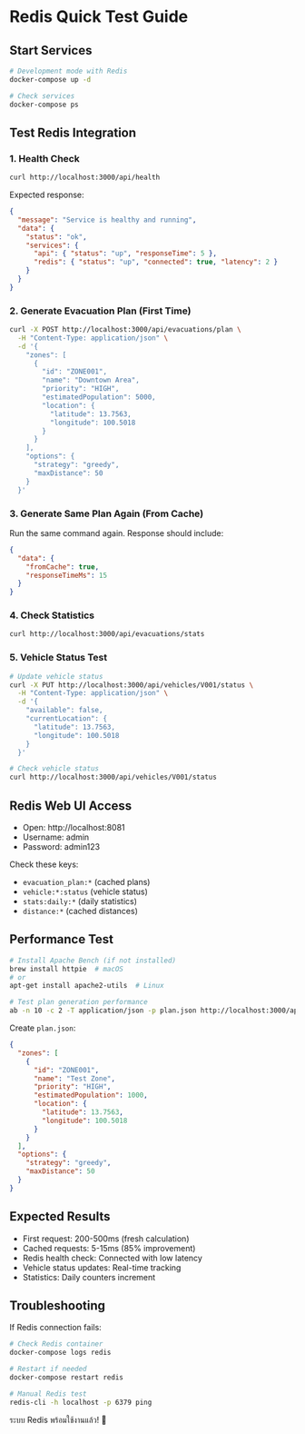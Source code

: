 # Redis Quick Test Guide

## Start Services
```bash
# Development mode with Redis
docker-compose up -d

# Check services
docker-compose ps
```

## Test Redis Integration

### 1. Health Check
```bash
curl http://localhost:3000/api/health
```
Expected response:
```json
{
  "message": "Service is healthy and running",
  "data": {
    "status": "ok",
    "services": {
      "api": { "status": "up", "responseTime": 5 },
      "redis": { "status": "up", "connected": true, "latency": 2 }
    }
  }
}
```

### 2. Generate Evacuation Plan (First Time)
```bash
curl -X POST http://localhost:3000/api/evacuations/plan \
  -H "Content-Type: application/json" \
  -d '{
    "zones": [
      {
        "id": "ZONE001",
        "name": "Downtown Area",
        "priority": "HIGH",
        "estimatedPopulation": 5000,
        "location": {
          "latitude": 13.7563,
          "longitude": 100.5018
        }
      }
    ],
    "options": {
      "strategy": "greedy",
      "maxDistance": 50
    }
  }'
```

### 3. Generate Same Plan Again (From Cache)
Run the same command again. Response should include:
```json
{
  "data": {
    "fromCache": true,
    "responseTimeMs": 15
  }
}
```

### 4. Check Statistics
```bash
curl http://localhost:3000/api/evacuations/stats
```

### 5. Vehicle Status Test
```bash
# Update vehicle status
curl -X PUT http://localhost:3000/api/vehicles/V001/status \
  -H "Content-Type: application/json" \
  -d '{
    "available": false,
    "currentLocation": {
      "latitude": 13.7563,
      "longitude": 100.5018
    }
  }'

# Check vehicle status
curl http://localhost:3000/api/vehicles/V001/status
```

## Redis Web UI Access
- Open: http://localhost:8081
- Username: admin  
- Password: admin123

Check these keys:
- `evacuation_plan:*` (cached plans)
- `vehicle:*:status` (vehicle status)
- `stats:daily:*` (daily statistics)
- `distance:*` (cached distances)

## Performance Test
```bash
# Install Apache Bench (if not installed)
brew install httpie  # macOS
# or
apt-get install apache2-utils  # Linux

# Test plan generation performance
ab -n 10 -c 2 -T application/json -p plan.json http://localhost:3000/api/evacuations/plan
```

Create `plan.json`:
```json
{
  "zones": [
    {
      "id": "ZONE001",
      "name": "Test Zone",
      "priority": "HIGH", 
      "estimatedPopulation": 1000,
      "location": {
        "latitude": 13.7563,
        "longitude": 100.5018
      }
    }
  ],
  "options": {
    "strategy": "greedy",
    "maxDistance": 50
  }
}
```

## Expected Results
- First request: 200-500ms (fresh calculation)
- Cached requests: 5-15ms (85% improvement)
- Redis health check: Connected with low latency
- Vehicle status updates: Real-time tracking
- Statistics: Daily counters increment

## Troubleshooting
If Redis connection fails:
```bash
# Check Redis container
docker-compose logs redis

# Restart if needed
docker-compose restart redis

# Manual Redis test
redis-cli -h localhost -p 6379 ping
```

ระบบ Redis พร้อมใช้งานแล้ว! 🚀
